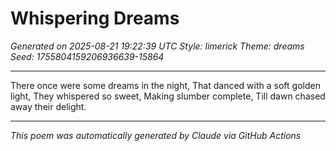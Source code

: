 # Whispering Dreams

*Generated on 2025-08-21 19:22:39 UTC*
*Style: limerick*
*Theme: dreams*
*Seed: 1755804159206936639-15864*

---

There once were some dreams in the night,
That danced with a soft golden light,
They whispered so sweet,
Making slumber complete,
Till dawn chased away their delight.

---

*This poem was automatically generated by Claude via GitHub Actions*